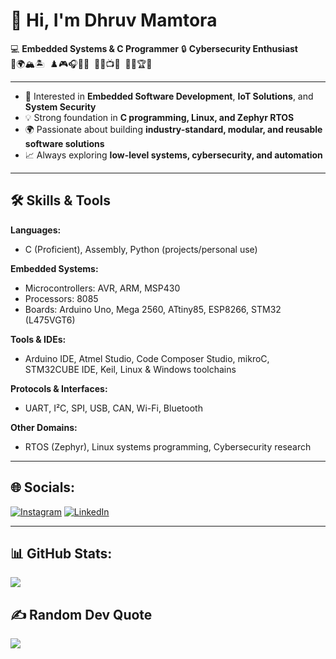 # 👋 Hi, I'm Dhruv Mamtora  

💻 **Embedded Systems & C Programmer** 
🔒 **Cybersecurity Enthusiast**  
🎒🌍🏔️🏝️&nbsp;&nbsp;♟️🎮🎧👨‍💻&nbsp;&nbsp;🎥🍿📺🔥&nbsp;&nbsp;🌟🎯🏆✨

---


- 🎯 Interested in **Embedded Software Development**, **IoT Solutions**, and **System Security**  
- 💡 Strong foundation in **C programming, Linux, and Zephyr RTOS**  
- 🌍 Passionate about building **industry-standard, modular, and reusable software solutions**  
- 📈 Always exploring **low-level systems, cybersecurity, and automation**  

---

## 🛠️ Skills & Tools  
**Languages:**  
- C (Proficient), Assembly, Python (projects/personal use)  

**Embedded Systems:**  
- Microcontrollers: AVR, ARM, MSP430  
- Processors: 8085  
- Boards: Arduino Uno, Mega 2560, ATtiny85, ESP8266, STM32 (L475VGT6)  

**Tools & IDEs:**  
- Arduino IDE, Atmel Studio, Code Composer Studio, mikroC, STM32CUBE IDE, Keil, Linux & Windows toolchains  

**Protocols & Interfaces:**  
- UART, I²C, SPI, USB, CAN, Wi-Fi, Bluetooth  

**Other Domains:**  
- RTOS (Zephyr), Linux systems programming, Cybersecurity research  

---
 
## 🌐 Socials:
[![Instagram](https://img.shields.io/badge/Instagram-%23E4405F.svg?logo=Instagram&logoColor=white)](https://instagram.com/dhruv_mamtora_) [![LinkedIn](https://img.shields.io/badge/LinkedIn-%230077B5.svg?logo=linkedin&logoColor=white)](https://linkedin.com/in/dhruvmamtora) 

---

## 📊 GitHub Stats:
![](https://github-readme-stats.vercel.app/api/top-langs/?username=Dhruv-Mamtora&theme=tokyonight&hide_border=true&include_all_commits=true&count_private=true&layout=compact)

## ✍️ Random Dev Quote
![](https://quotes-github-readme.vercel.app/api?type=vertical&theme=tokyonight)
